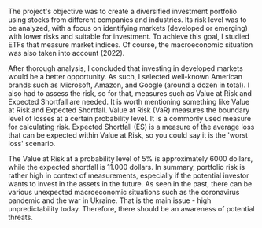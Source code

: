 
The project's objective was to create a diversified investment portfolio using stocks from different companies and industries. Its risk level was to be analyzed, with a focus on identifying markets (developed or emerging) with lower risks and suitable for investment.
To achieve this goal, I studied ETFs that measure market indices. Of course, the macroeconomic situation was also taken into account (2022).

After thorough analysis, I concluded that investing in developed markets would be a better opportunity. As such, I selected well-known American brands such as Microsoft, Amazon, and Google (around a dozen in total). 
I also had to assess the risk, so for that, measures such as Value at Risk and Expected Shortfall are needed. It is worth mentioning something like Value at Risk and Expected Shortfall. Value at Risk (VaR) 
measures the boundary level of losses at a certain probability level. It is a commonly used measure for calculating risk. Expected Shortfall (ES) is a measure of the average loss that can be expected within Value at Risk, so you could say it is the 'worst loss' scenario.

The Value at Risk at a probability level of 5% is approximately 6000 dollars, while the expected shortfall is 11.000 dollars. In summary, portfolio risk is rather high in context of measurements, 
especially if the potential investor wants to invest in the assets in the future. As seen in the past, there can be various unexpected macroeconomic situations such as the coronavirus pandemic 
and the war in Ukraine. That is the main issue - high unpredictability today. Therefore, there should be an awareness of potential threats.

​
